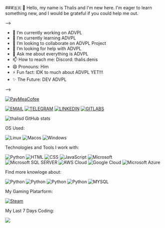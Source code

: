###:brazil: 👋 Hello, my name is Thalis and I'm new here. I'm eager to learn something new, and I would be grateful if you could help me out.


--> 

- 🔭 I’m currently working on ADVPL
- 🌱 I’m currently learning ADVPL
- 👯 I’m looking to collaborate on ADVPL Project
- 🤔 I’m looking for help with ADVPL
- 💬 Ask me about everything is ADVPL
- 📫 How to reach me: Discord: thalis.denis
- 😄 Pronouns: Him
- ⚡ Fun fact: IDK to much about ADVPL YET!!!
- ✨  The Future: DEV ADVPL

-->


[![PayMeaCofee](https://camo.githubusercontent.com/8ffb08effca782ac1fc8efc01c7647ab6cb08c1c2bbb816700fe97b1543649fa/68747470733a2f2f63646e2e6b6f2d66692e636f6d2f63646e2f6b6f6669322e706e673f763d33)](https://ko-fi.com/thalisd)

[![EMAIL](https://img.shields.io/badge/Gmail-D14836?style=for-the-badge&logo=gmail&logoColor=white)](mailto:thalisdenis98@gmail.com)
[![TELEGRAM](https://img.shields.io/badge/Telegram-2CA5E0?style=for-the-badge&logo=telegram&logoColor=white)](https://web.telegram.org/k/#@ThalisD)
[![LINKEDIN](https://img.shields.io/badge/LinkedIn-0077B5?style=for-the-badge&logo=linkedin&logoColor=white)](https://www.linkedin.com/in/thalis-denis-817028214/)
[![GITLABS](https://img.shields.io/badge/GitLab-330F63?style=for-the-badge&logo=gitlab&logoColor=white)](https://gitlab.com/thalisdenis98)

![thalisd GitHub stats](https://github-readme-stats.vercel.app/api/?username=thalisd&show_icons=true&bg_color=00000000)

OS Used:

![Linux](https://img.shields.io/badge/Linux-FCC624?style=for-the-badge&logo=linux&logoColor=black)
![Macos](https://img.shields.io/badge/mac%20os-000000?style=for-the-badge&logo=apple&logoColor=white)
![Windows](https://img.shields.io/badge/Windows-0078D6?style=for-the-badge&logo=windows&logoColor=white
)

Technologies and Tools I work with:

![Python](https://img.shields.io/badge/Python-3776AB?style=for-the-badge&logo=python&logoColor=white)
![HTML](https://img.shields.io/badge/HTML-239120?style=for-the-badge&logo=html5&logoColor=white)
![CSS](	https://img.shields.io/badge/CSS-239120?&style=for-the-badge&logo=css3&logoColor=white)
![JavaScript](https://img.shields.io/badge/JavaScript-F7DF1E?style=for-the-badge&logo=javascript&logoColor=black)
![Microsoft](https://img.shields.io/badge/Microsoft-666666?style=for-the-badge&logo=microsoft&logoColor=white)
![Microsoft SQL SERVER](https://img.shields.io/badge/Microsoft_SQL_Server-CC2927?style=for-the-badge&logo=microsoft-sql-server&logoColor=white)
![AWS Cloud](https://img.shields.io/badge/Amazon_AWS-232F3E?style=for-the-badge&logo=amazon-aws&logoColor=white)
![Google Cloud](https://img.shields.io/badge/Google_Cloud-4285F4?style=for-the-badge&logo=google-cloud&logoColor=white)
![Microsoft Azure](https://img.shields.io/badge/Microsoft_Azure-0089D6?style=for-the-badge&logo=microsoft-azure&logoColor=white)



Find more knowloge about:

![Python](https://img.shields.io/badge/Python-14354C?style=for-the-badge&logo=python&logoColor=white)
![Python](https://img.shields.io/badge/Java-ED8B00?style=for-the-badge&logo=openjdk&logoColor=white)
![Python](https://img.shields.io/badge/Kotlin-0095D5?&style=for-the-badge&logo=kotlin&logoColor=white)
![Python](https://img.shields.io/badge/Python-14354C?style=for-the-badge&logo=python&logoColor=white)
![MYSQL](https://img.shields.io/badge/MySQL-00000F?style=for-the-badge&logo=mysql&logoColor=white)

My Gaming Platarform:

[![Steam](https://img.shields.io/badge/Steam-000000?style=for-the-badge&logo=steam&logoColor=white)](https://steamcommunity.com/id/thalisd/)

My Last 7 Days Coding:

<a href="https://wakatime.com/@ThalisD"><img src="https://wakatime.com/share/@ThalisD/360cd54c-4fff-4e0d-8094-7098c6f28951.png" /></a>

